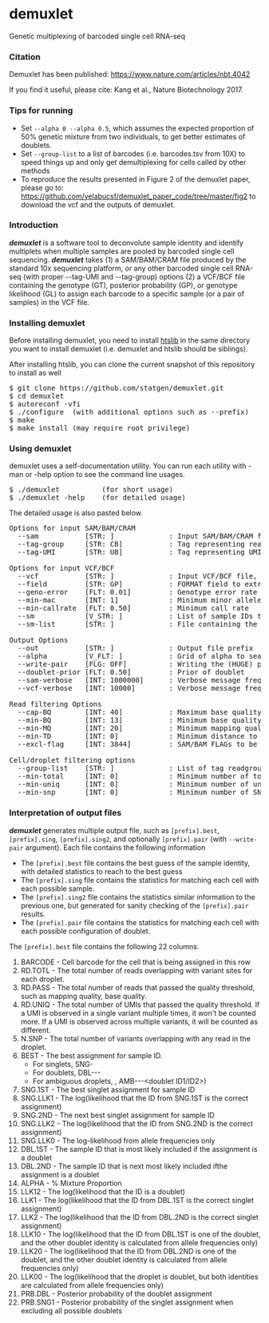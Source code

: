 # demuxlet
Genetic multiplexing of barcoded single cell RNA-seq

### Citation

Demuxlet has been published: https://www.nature.com/articles/nbt.4042

If you find it useful, please cite: Kang et al., Nature Biotechnology 2017.

### Tips for running

* Set `--alpha 0 --alpha 0.5`, which assumes the expected proportion of 50% genetic mixture from two individuals, to get better estimates of doublets.
* Set `--group-list` to a list of barcodes (i.e. barcodes.tsv from 10X) to speed things up and only get demultiplexing for cells called by other methods
* To reproduce the results presented in Figure 2 of the demuxlet paper, please go to: https://github.com/yelabucsf/demuxlet_paper_code/tree/master/fig2 to download the vcf and the outputs of demuxlet.

### Introduction

**_demuxlet_** is a software tool to deconvolute sample identity and identify multiplets when multiple samples are pooled by barcoded single cell sequencing.
**_demuxlet_** takes (1) a SAM/BAM/CRAM file produced by the standard 10x sequencing platform, or any other barcoded single cell RNA-seq (with proper --tag-UMI and --tag-group) options (2) a VCF/BCF file containing the genotype (GT), posterior probability (GP), or genotype likelihood (GL) to assign each barcode to a specific sample (or a pair of samples) in the VCF file. 

### Installing demuxlet

Before installing demuxlet, you need to install [htslib](https://github.com/samtools/htslib) in the same directory you want to install demuxlet (i.e. demuxlet and htslib should be siblings).

After installing htslib, you can clone the current snapshot of this repository to install as well

<pre>
$ git clone https://github.com/statgen/demuxlet.git
$ cd demuxlet
$ autoreconf -vfi
$ ./configure  (with additional options such as --prefix)
$ make
$ make install (may require root privilege)
</pre>

### Using demuxlet

demuxlet uses a self-documentation utility. You can run each utility with -man or -help option to see the command line usages.

<pre>
$ ./demuxlet          (for short usage)
$ ./demuxlet -help    (for detailed usage)
</pre>

The detailed usage is also pasted below.

<pre>
Options for input SAM/BAM/CRAM
  --sam           [STR: ]             : Input SAM/BAM/CRAM file. Must be sorted by coordinates and indexed
  --tag-group     [STR: CB]           : Tag representing readgroup or cell barcodes, in the case to partition the BAM file into multiple groups. For 10x genomics, use CB
  --tag-UMI       [STR: UB]           : Tag representing UMIs. For 10x genomiucs, use UB

Options for input VCF/BCF
  --vcf           [STR: ]             : Input VCF/BCF file, containing the individual genotypes (GT), posterior probability (GP), or genotype likelihood (PL)
  --field         [STR: GP]           : FORMAT field to extract the genotype, likelihood, or posterior from
  --geno-error    [FLT: 0.01]         : Genotype error rate (must be used with --field GT)
  --min-mac       [INT: 1]            : Minimum minor allele frequency
  --min-callrate  [FLT: 0.50]         : Minimum call rate
  --sm            [V_STR: ]           : List of sample IDs to compare to (default: use all)
  --sm-list       [STR: ]             : File containing the list of sample IDs to compare

Output Options
  --out           [STR: ]             : Output file prefix
  --alpha         [V_FLT: ]           : Grid of alpha to search for (default is 0.1, 0.2, 0.3, 0.4, 0.5)
  --write-pair    [FLG: OFF]          : Writing the (HUGE) pair file
  --doublet-prior [FLT: 0.50]         : Prior of doublet
  --sam-verbose   [INT: 1000000]      : Verbose message frequency for SAM/BAM/CRAM
  --vcf-verbose   [INT: 10000]        : Verbose message frequency for VCF/BCF

Read filtering Options
  --cap-BQ        [INT: 40]           : Maximum base quality (higher BQ will be capped)
  --min-BQ        [INT: 13]           : Minimum base quality to consider (lower BQ will be skipped)
  --min-MQ        [INT: 20]           : Minimum mapping quality to consider (lower MQ will be ignored)
  --min-TD        [INT: 0]            : Minimum distance to the tail (lower will be ignored)
  --excl-flag     [INT: 3844]         : SAM/BAM FLAGs to be excluded

Cell/droplet filtering options
  --group-list    [STR: ]             : List of tag readgroup/cell barcode to consider in this run. All other barcodes will be ignored. This is useful for parallelized run
  --min-total     [INT: 0]            : Minimum number of total reads for a droplet/cell to be considered
  --min-uniq      [INT: 0]            : Minimum number of unique reads (determined by UMI/SNP pair) for a droplet/cell to be considered
  --min-snp       [INT: 0]            : Minimum number of SNPs with coverage for a droplet/cell to be considered
</pre>

### Interpretation of output files

**_demuxlet_** generates multiple output file, such as `[prefix].best`, `[prefix].sing`, `[prefix].sing2`, and optionally `[prefix].pair` (with `--write-pair` argument). Each file contains the following information
* The `[prefix].best` file contains the best guess of the sample identity, with detailed statistics to reach to the best guess
* The `[prefix].sing` file contains the statistics for matching each cell with each possible sample.
* The `[prefix].sing2` file contains the statistics similar information to the previous one, but generated for sanity checking of the `[prefix].pair` results.
* The `[prefix].pair` file contains the statistics for matching each cell with each possible configuration of doublet. 

The `[prefix].best` file contains the following 22 columns.
 1. BARCODE - Cell barcode for the cell that is being assigned in this row
 2. RD.TOTL - The total number of reads overlapping with variant sites for each droplet.
 3. RD.PASS - The total number of reads that passed the quality threshold, such as mapping quality, base quality. 
 4. RD.UNIQ - The total number of UMIs that passed the quality threshold. If a UMI is observed in a single variant multiple times, it won't be counted more. If a UMI is observed across multiple variants, it will be counted as different.
 5. N.SNP   - The total number of variants overlapping with any read in the droplet.
 6. BEST    - The best assignment for sample ID.
    * For singlets, SNG-<sample ID>
    * For doublets, DBL-<sample ID1>-<sampleID2>-<mixture rate>
    * For ambiguous droplets, , AMB-<best-singlet-sampleID>-<next-best-singlet-sampleID>-<doublet ID1/ID2>)
 7. SNG.1ST - The best singlet assignment for sample ID
 8. SNG.LLK1 - The log(likelihood that the ID from SNG.1ST is the correct assignment)       
 9. SNG.2ND - The next best singlet assignment for sample ID
 10. SNG.LLK2 - The log(likelihood that the ID from SNG.2ND is the correct assignment)        
 11. SNG.LLK0 - The log-likelihood from allele frequencies only      
 12. DBL.1ST - The sample ID that is most likely included if the assignment is a doublet
 13. DBL.2ND - The sample ID that is next most likely included ifthe assignment is a doublet
 14. ALPHA   - % Mixture Proportion
 15. LLK12   - The log(likelihood that the ID is a doublet)
 16. LLK1    - The log(likelihood that the ID from DBL.1ST is the correct singlet assignment)
 17. LLK2    - The log(likelihood that the ID from DBL.2ND is the correct singlet assignment)
 18. LLK10   - The log(likelihood that the ID from DBL.1ST is one of the doublet, and the other doublet identity is calculated from allele frequencies only)   
 19. LLK20   - The log(likelihood that the ID from DBL.2ND is one of the doublet, and the other doublet identity is calculated from allele frequencies only)   
 20. LLK00   - The log(likelihood that the droplet is doublet, but both identities are calculated from allele frequencies only)
 21. PRB.DBL - Posterior probability of the doublet assignment
 22. PRB.SNG1 - Posterior probability of the singlet assignment when excluding all possible doublets
    
